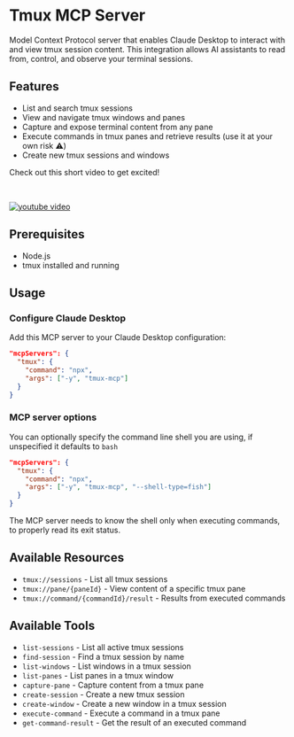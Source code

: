 # Tmux MCP Server

Model Context Protocol server that enables Claude Desktop to interact with and view tmux session content. This integration allows AI assistants to read from, control, and observe your terminal sessions.

## Features

- List and search tmux sessions
- View and navigate tmux windows and panes
- Capture and expose terminal content from any pane
- Execute commands in tmux panes and retrieve results (use it at your own risk ⚠️)
- Create new tmux sessions and windows

Check out this short video to get excited!

</br>

[![youtube video](http://i.ytimg.com/vi/3W0pqRF1RS0/hqdefault.jpg)](https://www.youtube.com/watch?v=3W0pqRF1RS0)

## Prerequisites

- Node.js
- tmux installed and running

## Usage

### Configure Claude Desktop

Add this MCP server to your Claude Desktop configuration:

```json
"mcpServers": {
  "tmux": {
    "command": "npx",
    "args": ["-y", "tmux-mcp"]
  }
}
```

### MCP server options

You can optionally specify the command line shell you are using, if unspecified it defaults to `bash`

```json
"mcpServers": {
  "tmux": {
    "command": "npx",
    "args": ["-y", "tmux-mcp", "--shell-type=fish"]
  }
}
```

The MCP server needs to know the shell only when executing commands, to properly read its exit status.

## Available Resources

- `tmux://sessions` - List all tmux sessions
- `tmux://pane/{paneId}` - View content of a specific tmux pane
- `tmux://command/{commandId}/result` - Results from executed commands

## Available Tools

- `list-sessions` - List all active tmux sessions
- `find-session` - Find a tmux session by name
- `list-windows` - List windows in a tmux session
- `list-panes` - List panes in a tmux window
- `capture-pane` - Capture content from a tmux pane
- `create-session` - Create a new tmux session
- `create-window` - Create a new window in a tmux session
- `execute-command` - Execute a command in a tmux pane
- `get-command-result` - Get the result of an executed command


